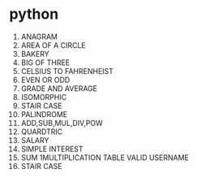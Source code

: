 # python
1. ANAGRAM
2. AREA OF A CIRCLE
3. BAKERY
4. BIG OF THREE
5. CELSIUS TO FAHRENHEIST
6. EVEN OR ODD
7. GRADE AND AVERAGE
8. ISOMORPHIC
9. STAIR CASE
10. PALINDROME
11. ADD,SUB,MUL,DIV,POW
12. QUARDTRIC
13. SALARY
14. SIMPLE INTEREST
15. SUM 1MULTIPLICATION TABLE VALID USERNAME
16. STAIR CASE
